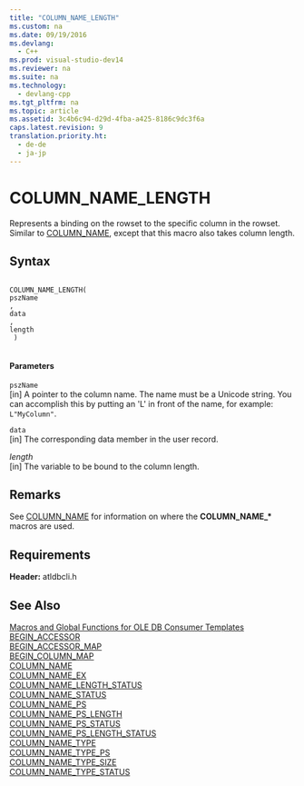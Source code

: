 ```yaml
---
title: "COLUMN_NAME_LENGTH"
ms.custom: na
ms.date: 09/19/2016
ms.devlang: 
  - C++
ms.prod: visual-studio-dev14
ms.reviewer: na
ms.suite: na
ms.technology: 
  - devlang-cpp
ms.tgt_pltfrm: na
ms.topic: article
ms.assetid: 3c4b6c94-d29d-4fba-a425-8186c9dc3f6a
caps.latest.revision: 9
translation.priority.ht: 
  - de-de
  - ja-jp
---
```

# COLUMN_NAME_LENGTH
Represents a binding on the rowset to the specific column in the rowset. Similar to [COLUMN_NAME](../vs140/COLUMN_NAME.md), except that this macro also takes column length.  
  
## Syntax  
  
```  
  
COLUMN_NAME_LENGTH(  
pszName  
,   
data  
,   
length  
 )  
  
```  
  
#### Parameters  
 `pszName`  
 [in] A pointer to the column name. The name must be a Unicode string. You can accomplish this by putting an 'L' in front of the name, for example: `L"MyColumn"`.  
  
 `data`  
 [in] The corresponding data member in the user record.  
  
 *length*  
 [in] The variable to be bound to the column length.  
  
## Remarks  
 See [COLUMN_NAME](../vs140/COLUMN_NAME.md) for information on where the **COLUMN_NAME_\*** macros are used.  
  
## Requirements  
 **Header:** atldbcli.h  
  
## See Also  
 [Macros and Global Functions for OLE DB Consumer Templates](../vs140/Macros-and-Global-Functions-for-OLE-DB-Consumer-Templates.md)   
 [BEGIN_ACCESSOR](../vs140/BEGIN_ACCESSOR.md)   
 [BEGIN_ACCESSOR_MAP](../vs140/BEGIN_ACCESSOR_MAP.md)   
 [BEGIN_COLUMN_MAP](../vs140/BEGIN_COLUMN_MAP.md)   
 [COLUMN_NAME](../vs140/COLUMN_NAME.md)   
 [COLUMN_NAME_EX](../vs140/COLUMN_NAME_EX.md)   
 [COLUMN_NAME_LENGTH_STATUS](../vs140/COLUMN_NAME_LENGTH_STATUS.md)   
 [COLUMN_NAME_STATUS](../vs140/COLUMN_NAME_STATUS.md)   
 [COLUMN_NAME_PS](../vs140/COLUMN_NAME_PS.md)   
 [COLUMN_NAME_PS_LENGTH](../vs140/COLUMN_NAME_PS_LENGTH.md)   
 [COLUMN_NAME_PS_STATUS](../vs140/COLUMN_NAME_PS_STATUS.md)   
 [COLUMN_NAME_PS_LENGTH_STATUS](../vs140/COLUMN_NAME_PS_LENGTH_STATUS.md)   
 [COLUMN_NAME_TYPE](../vs140/COLUMN_NAME_TYPE.md)   
 [COLUMN_NAME_TYPE_PS](../vs140/COLUMN_NAME_TYPE_PS.md)   
 [COLUMN_NAME_TYPE_SIZE](../vs140/COLUMN_NAME_TYPE_SIZE.md)   
 [COLUMN_NAME_TYPE_STATUS](../vs140/COLUMN_NAME_TYPE_STATUS.md)